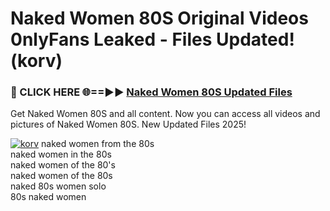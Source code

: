 # Naked Women 80S Original Videos 0nlyFans Leaked - Files Updated! (korv)

<h3>🔴 CLICK HERE 🌐==►► <a href="https://tinyurl.com/yckcrads" rel="nofollow">Naked Women 80S Updated Files</a></h3>

Get Naked Women 80S and all content. Now you can access all videos and pictures of Naked Women 80S. New Updated Files 2025!

[![korv](https://i.imgur.com/hpKpOFt.gif)](https://tinyurl.com/yckcrads)
naked women from the 80s<br>
naked women in the 80s<br>
naked women of the 80's<br>
naked women of the 80s<br>
naked 80s women solo<br>
80s naked women